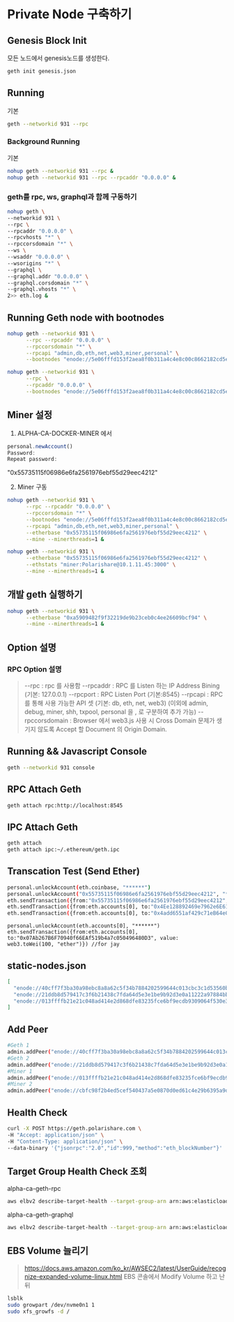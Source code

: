 # Private Node 구축하기

## Genesis Block Init
모든 노드에서 genesis노드를 생성한다.
```bash
geth init genesis.json
```

## Running
  기본
  ```bash
  geth --networkid 931 --rpc
  ```

  ### Background Running
  기본
  ```bash
  nohup geth --networkid 931 --rpc &
  nohup geth --networkid 931 --rpc --rpcaddr "0.0.0.0" &
  ```

  ### geth를 rpc, ws, graphql과 함께 구동하기
```bash
nohup geth \
--networkid 931 \
--rpc \
--rpcaddr "0.0.0.0" \
--rpcvhosts "*" \
--rpccorsdomain "*" \
--ws \
--wsaddr "0.0.0.0" \
--wsorigins "*" \
--graphql \
--graphql.addr "0.0.0.0" \
--graphql.corsdomain "*" \
--graphql.vhosts "*" \
2>> eth.log &
```

## Running Geth node with bootnodes

```bash
nohup geth --networkid 931 \
      --rpc --rpcaddr "0.0.0.0" \
      --rpccorsdomain "*" \
      --rpcapi "admin,db,eth,net,web3,miner,personal" \
      --bootnodes "enode://5e06fffd153f2aea8f0b311a4c4e8c00c8662182cd5ee39aae6a84348005c650f7d83a7f377d33acb21fdf7ff8725fa5670f64c355ea6f437cf83b6a36f375a1@172.31.37.170:30303" &

nohup geth --networkid 931 \
      --rpc \
      --rpcaddr "0.0.0.0" \
      --bootnodes "enode://5e06fffd153f2aea8f0b311a4c4e8c00c8662182cd5ee39aae6a84348005c650f7d83a7f377d33acb21fdf7ff8725fa5670f64c355ea6f437cf83b6a36f375a1@172.31.37.170:30303"
```

## Miner 설정
1) ALPHA-CA-DOCKER-MINER 에서 

```javascript
personal.newAccount()
Password:
Repeat password: 
```
"0x55735115f06986e6fa2561976ebf55d29eec4212"

2) Miner 구동

```bash
nohup geth --networkid 931 \
      --rpc --rpcaddr "0.0.0.0" \
      --rpccorsdomain "*" \
      --bootnodes "enode://5e06fffd153f2aea8f0b311a4c4e8c00c8662182cd5ee39aae6a84348005c650f7d83a7f377d33acb21fdf7ff8725fa5670f64c355ea6f437cf83b6a36f375a1@172.31.37.170:30303" \
      --rpcapi "admin,db,eth,net,web3,miner,personal" \
      --etherbase "0x55735115f06986e6fa2561976ebf55d29eec4212" \
      --mine --minerthreads=1 &
```
```bash
nohup geth --networkid 931 \
      --etherbase "0x55735115f06986e6fa2561976ebf55d29eec4212" \
      --ethstats "miner:Polarishare@10.1.11.45:3000" \
      --mine --minerthreads=1 &
```

## 개발 geth 실행하기
``` bash
nohup geth --networkid 931 \
      --etherbase "0xa5909482f9f32219de9b23ceb0c4ee26609bcf94" \
      --mine --minerthreads=1 &
```
## Option 설명

### RPC Option 설명
>   --rpc : rpc 를 사용함
>   --rpcaddr : RPC 를 Listen 하는 IP Address Bining (기본: 127.0.0.1)
>   --rpcport : RPC Listen Port (기본:8545)
>   --rpcapi : RPC 를 통해 사용 가능한 API 셋 (기본: db, eth, net, web3) (이외에 admin, debug, miner, shh, txpool, personal 을 , 로 구분하여 추가 가능)
>   --rpccorsdomain : Browser 에서 web3.js 사용 시 Cross Domain 문제가 생기지 않도록 Accept 할 Document 의 Origin Domain.

## Running && Javascript Console

```bash
geth --networkid 931 console
```


## RPC Attach Geth 

```bash
geth attach rpc:http://localhost:8545
```

## IPC Attach Geth

```bash
geth attach
geth attach ipc:~/.ethereum/geth.ipc
```


## Transcation Test (Send Ether)

```bash
personal.unlockAccount(eth.coinbase, "******")
personal.unlockAccount("0x55735115f06986e6fa2561976ebf55d29eec4212", "******")
eth.sendTransaction({from:"0x55735115f06986e6fa2561976ebf55d29eec4212", to:"0x0d720e25e424ca6e4a7dcccddae136db2bc44639", value: web3.toWei(100, "ether")})
eth.sendTransaction({from:eth.accounts[0], to:"0x4Ee128892469e7962e6E617727cb99C59525D7D2", value: web3.toWei(100, "ether")}) //for jay
eth.sendTransaction({from:eth.accounts[0], to:"0x4add6551af429c71eB64e0494BC5E88334E94948", value: web3.toWei(100, "ether")}) //for chris
```

```base
personal.unlockAccount(eth.accounts[0], "******")
eth.sendTransaction({from:eth.accounts[0], to:"0x07Ab267B6F70940f66EAf519b4a7c050496480D3", value: web3.toWei(100, "ether")}) //for jay
```



## static-nodes.json
```json
[
  "enode://40cff7f3ba30a98ebc8a8a62c5f34b7884202599644c013cbc3c1d53560b88563e63696918de34a00396f413203b11e8cdf2d04f717c406a4eacdb31d79542ca@10.1.12.109:30303",
  "enode://21ddb8d579417c3f6b21438c7fda64d5e3e1be9b92d3e0a11222a97884bbf4e0bbe7cfa182e02ab195fc06e7c85653dfb5d5d5955caefa9e16da38878d8122f2@10.1.11.96:30303",
  "enode://013ffffb21e21c048ad414e2d868dfe83235fce6bf9ecdb9309064f530e34fc0de4979f8b919c530a678698ab5e427b1d33ace9bfcb344949b56c4efd94ccc59@10.1.12.228:30303"
]
```

## Add Peer
```bash
#Geth 1
admin.addPeer("enode://40cff7f3ba30a98ebc8a8a62c5f34b7884202599644c013cbc3c1d53560b88563e63696918de34a00396f413203b11e8cdf2d04f717c406a4eacdb31d79542ca@10.1.12.109:30303")
#Geth 2
admin.addPeer("enode://21ddb8d579417c3f6b21438c7fda64d5e3e1be9b92d3e0a11222a97884bbf4e0bbe7cfa182e02ab195fc06e7c85653dfb5d5d5955caefa9e16da38878d8122f2@10.1.11.96:30303")
#Miner 1
admin.addPeer("enode://013ffffb21e21c048ad414e2d868dfe83235fce6bf9ecdb9309064f530e34fc0de4979f8b919c530a678698ab5e427b1d33ace9bfcb344949b56c4efd94ccc59@10.1.12.228:30303")
#Miner 2
admin.addPeer("enode://cbfc98f2b4ed5cef540437a5e0870d0ed61c4e29b6395a9d1e337661706b4b5399a7a03d9109b5bcb7d7bfb495a7848b172f1642b2811587a504ab9d1d30d5bc@10.1.11.242:30303")
```


## Health Check
```bash
curl -X POST https://geth.polarishare.com \
-H "Accept: application/json" \
-H "Content-Type: application/json" \
--data-binary '{"jsonrpc":"2.0","id":999,"method":"eth_blockNumber"}'
```

## Target Group Health Check 조회

alpha-ca-geth-rpc
```bash
aws elbv2 describe-target-health --target-group-arn arn:aws:elasticloadbalancing:us-west-1:197966029048:targetgroup/alpha-ca-geth-rpc/62db44e4312b3893
```

alpha-ca-geth-graphql
```bash
aws elbv2 describe-target-health --target-group-arn arn:aws:elasticloadbalancing:us-west-1:197966029048:targetgroup/alpha-ca-geth-graphql/1e54de1be02d7cd7
```

## EBS Volume 늘리기
> https://docs.aws.amazon.com/ko_kr/AWSEC2/latest/UserGuide/recognize-expanded-volume-linux.html
EBS 콘솔에서 Modify Volume 하고 난뒤
```bash
lsblk
sudo growpart /dev/nvme0n1 1
sudo xfs_growfs -d /
```